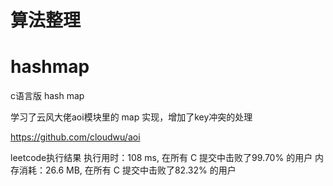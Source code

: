 # 算法整理

# hashmap

c语言版 hash map

学习了云风大佬aoi模块里的 map 实现，增加了key冲突的处理

https://github.com/cloudwu/aoi

leetcode执行结果
执行用时：108 ms, 在所有 C 提交中击败了99.70% 的用户
内存消耗：26.6 MB, 在所有 C 提交中击败了82.32% 的用户
